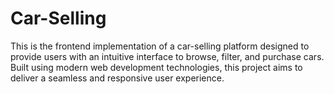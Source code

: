 # Car-Selling
This is the frontend implementation of a car-selling platform designed to provide users with an intuitive interface to browse, filter, and purchase cars. Built using modern web development technologies, this project aims to deliver a seamless and responsive user experience.
